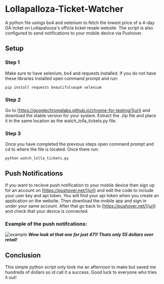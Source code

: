 # Lollapalloza-Ticket-Watcher
A python file usings bs4 and selenium to fetch the lowest price of a 4-day GA ticket on Lollapalooza's officla ticket resale website. The script is also configured to send notifications to your mobile device via Pushover.

## Setup

### Step 1
Make sure to have selenium, bs4 and requests installed.
If you do not have these libraries installed open command prompt and run:
```
pip install requests beautifulsoup4 selenium
```
### Step 2
Go to [https://googlechromelabs.github.io/chrome-for-testing/](url) and download the stable version for your system.
Extract the .zip file and place it in the same location as the watch_lolla_tickets.py file.

### Step 3
Once you have completed the previous steps open command prompt and cd to where the file is located. Once there run:
```
python watch_lolla_tickets.py
```

## Push Notifications
If you want to recieve push notification to your mobile device then sign up for an account on [https://pushover.net/](url) and edit the code to include your user key and api token. You will find your api token when you create an application on the website. Then download the mobile app and sign in under your same account. After that go back to [https://pushover.net/](url) and check that your device is connected. 
### Example of the push notifcations: 
![example](https://github.com/user-attachments/assets/37d8a4eb-23b7-4f56-8bf1-160cebbfa9a7)
***Wow look at that one for just 471! Thats only 55 dollars over retail!***

## Conclusion
This simple python script only took me an afternoon to make but saved me hundreds of dollars so id call it a success. Good luck to everyone who tries it out!


